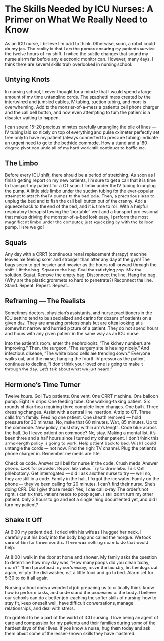 # The Skills Needed by ICU Nurses:  A Primer on What We Really Need to Know

As an ICU nurse, I believe I’m paid to think. Otherwise, soon, a robot could do my job. The reality is that I am the person ensuring my patients survive the twelve hours of my shift. I notice the subtle changes that sound my nurse alarm far before any electronic monitor can. However, many days, I think there are several skills truly overlooked in nursing school.

## Untying Knots
In nursing school, I never thought for a minute that I would spend a large amount of my time untangling cords. The spaghetti mess created by the intertwined and jumbled cables, IV tubing, suction tubing, and more is overwhelming. Add to the monster-of-a-mess a patient’s cell phone charger and the call bell button, and now even attempting to turn the patient is a disaster waiting to happen.

I can spend 15–20 precious minutes carefully untangling the pile of lines — IV tubing laid so nicely on top of everything and pulse oximeter perfectly set free only to have my patient (always connected to pressure tubing) indicate an urgent need to go to the bedside commode. How a stand and a 180 degree pivot can undo all of my hard work still continues to baffle me.

## The Limbo
Before every ICU shift, there should be a period of stretching. As soon as I finish getting report on my new patients, I’m sure to get a call that it is time to transport my patient for a CT scan. I limbo under the IV tubing to unplug the pump. A little side limbo under the suction tubing for the ever-popular attempt to attach the IV pumps to the bed pole. Then, a precarious lean to unplug the bed and to fish the call bell button out of the cranny. Add a squeeze back to the end of the bed, and it is time to roll. With a helpful respiratory therapist towing the “portable” vent and a transport professional that makes driving the monster-of-a-bed look easy, I perform the most magnificent limbo under the computer, just squeezing by with the balloon pump. Here we go!

## Squats
Any day with a CRRT (continuous renal replacement therapy) machine leaves me feeling sorer and stronger than after any day at the gym! The bags seem to get heavier and heavier as the hours roll forward through the shift. Lift the bag. Squeeze the bag. Feel the satisfying pop. Mix the solution. Squat. Remove the empty bag. Disconnect the line. Hang the bag. (Why are the plastic grommets so hard to penetrate?) Reconnect the line. Stand. Repeat. Repeat. Repeat…

## Reframing — The Realists
Sometimes doctors, physician’s assistants, and nurse practitioners in the ICU setting tend to be specialized and caring for dozens of patients on a given day. They are amazing professionals but are often looking at a somewhat narrow and hurried picture of a patient. They do not spend hours and hours with any given patient in the same way as an ICU nurse.

Into the patient’s room, enter the nephrologist, “The kidney numbers are improving.” Then, the surgeon, “The surgery site is healing nicely.” And infectious disease, “The white blood cells are trending down.” Everyone walks out, and the nurse, hanging the fourth IV pressor as the patient continues to decline, “I don’t think your loved one is going to make it through the day. Let’s talk about what we just heard.”

## Hermione’s Time Turner
Twelve hours. Go! Two patients. One vent. One CRRT machine. One balloon pump. Eight IV drips. One feeding tube. One walking-talking patient. Six rounds of diarrhea requiring three complete linen changes. One bath. Three dressing changes. Assist with a central line insertion. A trip to CT. Three calls from family. Feeding one patient. One sheath removed — hold pressure for 30 minutes. No, make that 60 minutes. Wait, 85 minutes. Up to the commode. New policy, must stay within arm’s length. Code blue across the hall. Do I leave patient on commode? No, stay. Making a mental list, it’s been three and a half hours since I turned my other patient. I don’t think this arms-length policy is going to work. Help patient back to bed. Wish I could untangle the cords — not now. Find the right TV channel. Plug the patient’s phone charger in. Remember my meds are late.

Check on code. Answer call bell for nurse in the code. Crush meds. Answer phone. Look for provider. Report lab value. Try to draw labs. Fail. Call phlebotomy. Get interrogated — did I ask another nurse to try — well no, they are still in a code. Family in the hall, I forgot the ice water. Family on the phone — they’ve been calling for 20 minutes. I can’t find their nurse. She’s doing CPR. Did I give those meds? Yes, I can call x-ray. The order’s not right. I can fix that. Patient needs to poop again. I still didn’t turn my other patient. Only 3 hours to go and not a single thing documented yet, and did I turn my patient?

## Shake It Off
At 6:00 my patient died. I cried with his wife as I hugged her neck. I carefully put his body into the body bag and called the morgue. We took care of him for three months. There was nothing more to do that would help.

At 8:00 I walk in the door at home and shower. My family asks the question to determine how may day was, “How many poops did you clean today, mom?” Then I proofread my son’s essay, move the laundry, let the dogs out again, empty the dishwasher, eat a little food and go to bed. Alarm set for 5:30 to do it all again.

Nursing school does a wonderful job preparing us to critically think, know how to perform tasks, and understand the processes of the body. I believe our schools can do a better job teaching the softer skills of nursing: how to stay fit, keep oneself well, have difficult conversations, manage relationships, and deal with stress.

I’m grateful to be a part of the world of ICU nursing. I love being an agent of care and compassion for my patients and their families during some of the hardest days of their lives. If you know a nurse, hug them today and ask them about some of the lesser-known skills they have mastered.